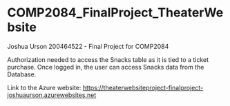 # COMP2084_FinalProject_TheaterWebsite
Joshua Urson 200464522 - Final Project for COMP2084 <br />

Authorization needed to access the Snacks table as it is tied to a ticket purchase. Once logged in, 
the user can access Snacks data from the Database.

Link to the Azure website: https://theaterwebsiteproject-finalproject-joshuaurson.azurewebsites.net
